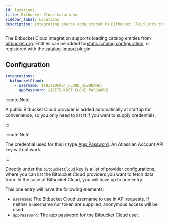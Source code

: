```yaml
---
id: locations
title: Bitbucket Cloud Locations
sidebar_label: Locations
description: Integrating source code stored in Bitbucket Cloud into the Backstage catalog
---
```


The Bitbucket Cloud integration supports loading catalog entities from [bitbucket.org](https://bitbucket.org).
Entities can be added to
[static catalog configuration](../../features/software-catalog/configuration.md),
or registered with the
[catalog-import](https://github.com/backstage/backstage/tree/master/plugins/catalog-import)
plugin.

## Configuration

```yaml
integrations:
  bitbucketCloud:
    - username: ${BITBUCKET_CLOUD_USERNAME}
      appPassword: ${BITBUCKET_CLOUD_PASSWORD}
```

:::note Note

A public Bitbucket Cloud provider is added automatically at startup for
convenience, so you only need to list it if you want to supply credentials.

:::

:::note Note

The credential used for this is type [App Password](https://support.atlassian.com/bitbucket-cloud/docs/app-passwords/). An Atlassian Account API key will not work.

:::

Directly under the `bitbucketCloud` key is a list of provider configurations, where
you can list the Bitbucket Cloud providers you want to fetch data from.
In the case of Bitbucket Cloud, you will have up to one entry.

This one entry will have the following elements:

- `username`: The Bitbucket Cloud username to use in API requests. If
  neither a username nor token are supplied, anonymous access will be used.
- `appPassword`: The app password for the Bitbucket Cloud user.
